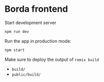 # Borda frontend

Start development server

```sh
npm run dev
```

Run the app in production mode:

```sh
npm start
```

Make sure to deploy the output of `remix build`

- `build/`
- `public/build/`
